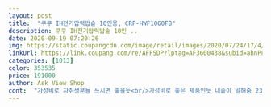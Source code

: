 ```yaml
---
layout: post 
title:  "쿠쿠 IH전기압력밥솥 10인용, CRP-HWF1060FB" 
description: 쿠쿠 IH전기압력밥솥 10인 ..
date: 2020-09-19 07:20:26 
img: https://static.coupangcdn.com/image/retail/images/2020/07/24/17/4/a098e9e3-a59d-48be-8269-639e42a5f2b0.jpg 
linkUrl: https://link.coupang.com/re/AFFSDP?lptag=AF3600438&subid=ahnPublicAsk&pageKey=1868813529&itemId=3176343176&vendorItemId=71163814171&traceid=V0-113-9859a0c25ef80afe 
categories: [1013] 
color: 353535 
price: 191000 
author: Ask View Shop 
cont:  "가성비로 자취생분들 쓰시면 좋을듯<br/>가성비로 좋은 제품인듯 내솥이 말해줌 23년 사욜할듯 정말 길게.<br/>쓰실분들은 좀 투자하셔서 40만원선 제품 구매하시면 좋을것같아요<br/>밥솥이 고장나 급히 구매했는데 밥솥은 좋습니다  다만 어제  gs홈쇼핑에  제가 산 것 보다 상위급인 쿠쿠 블랙스톤 트윈프레셔가 247000원에 방송판매하는 걸 보고 , 그렇다면 제가 구입힐 상품은 가격이 상대적으로 비싸게 느껴졌습니다<br/>어제 주문한 전기밥솟이 오늘 배송이 되여 부엌에서는 시험 가동과 전에싰던 것과 비교하며 소란합니다.<br/><br/>잘 골라 샀다고 칭찬ㄷ,ㄷ고싶고, 고장없이 잘 쓰기를 바랍니다.<br/> 감사합니다.<br/><br/>" 
---
```

